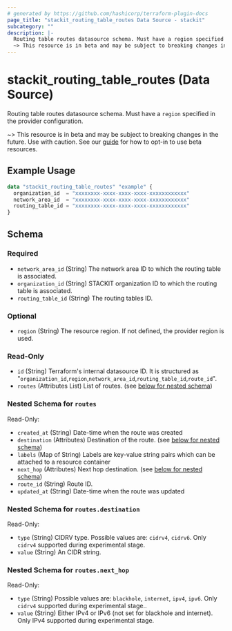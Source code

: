 ```yaml
---
# generated by https://github.com/hashicorp/terraform-plugin-docs
page_title: "stackit_routing_table_routes Data Source - stackit"
subcategory: ""
description: |-
  Routing table routes datasource schema. Must have a region specified in the provider configuration.
  ~> This resource is in beta and may be subject to breaking changes in the future. Use with caution. See our guide https://registry.terraform.io/providers/stackitcloud/stackit/latest/docs/guides/opting_into_beta_resources for how to opt-in to use beta resources.
---
```


# stackit_routing_table_routes (Data Source)

Routing table routes datasource schema. Must have a `region` specified in the provider configuration.

~> This resource is in beta and may be subject to breaking changes in the future. Use with caution. See our [guide](https://registry.terraform.io/providers/stackitcloud/stackit/latest/docs/guides/opting_into_beta_resources) for how to opt-in to use beta resources.

## Example Usage

```terraform
data "stackit_routing_table_routes" "example" {
  organization_id  = "xxxxxxxx-xxxx-xxxx-xxxx-xxxxxxxxxxxx"
  network_area_id  = "xxxxxxxx-xxxx-xxxx-xxxx-xxxxxxxxxxxx"
  routing_table_id = "xxxxxxxx-xxxx-xxxx-xxxx-xxxxxxxxxxxx"
}
```

<!-- schema generated by tfplugindocs -->
## Schema

### Required

- `network_area_id` (String) The network area ID to which the routing table is associated.
- `organization_id` (String) STACKIT organization ID to which the routing table is associated.
- `routing_table_id` (String) The routing tables ID.

### Optional

- `region` (String) The resource region. If not defined, the provider region is used.

### Read-Only

- `id` (String) Terraform's internal datasource ID. It is structured as "`organization_id`,`region`,`network_area_id`,`routing_table_id`,`route_id`".
- `routes` (Attributes List) List of routes. (see [below for nested schema](#nestedatt--routes))

<a id="nestedatt--routes"></a>
### Nested Schema for `routes`

Read-Only:

- `created_at` (String) Date-time when the route was created
- `destination` (Attributes) Destination of the route. (see [below for nested schema](#nestedatt--routes--destination))
- `labels` (Map of String) Labels are key-value string pairs which can be attached to a resource container
- `next_hop` (Attributes) Next hop destination. (see [below for nested schema](#nestedatt--routes--next_hop))
- `route_id` (String) Route ID.
- `updated_at` (String) Date-time when the route was updated

<a id="nestedatt--routes--destination"></a>
### Nested Schema for `routes.destination`

Read-Only:

- `type` (String) CIDRV type. Possible values are: `cidrv4`, `cidrv6`. Only `cidrv4` supported during experimental stage.
- `value` (String) An CIDR string.


<a id="nestedatt--routes--next_hop"></a>
### Nested Schema for `routes.next_hop`

Read-Only:

- `type` (String) Possible values are: `blackhole`, `internet`, `ipv4`, `ipv6`. Only `cidrv4` supported during experimental stage..
- `value` (String) Either IPv4 or IPv6 (not set for blackhole and internet). Only IPv4 supported during experimental stage.

